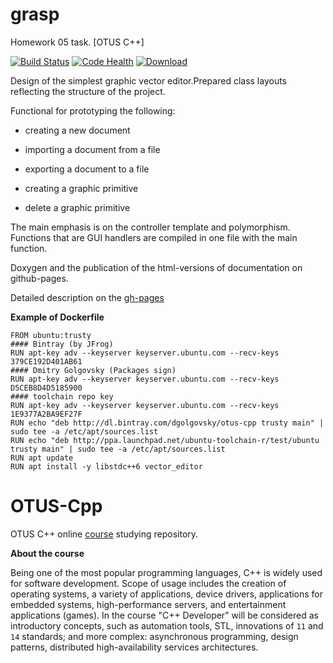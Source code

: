 # grasp
Homework 05 task. [OTUS C++]

[![Build Status](https://travis-ci.org/DGolgovsky/vector_editor.svg?branch=master)](https://travis-ci.org/DGolgovsky/vector_editor)
[![Code Health](https://landscape.io/github/DGolgovsky/vector_editor/master/landscape.svg?style=flat)](https://landscape.io/github/DGolgovsky/vector_editor/master)
[ ![Download](https://api.bintray.com/packages/dgolgovsky/otus-cpp/vector_editor/images/download.svg) ](https://bintray.com/dgolgovsky/otus-cpp/vector_editor/_latestVersion)

Design of the simplest graphic vector editor.Prepared class layouts reflecting the structure of the project.

Functional for prototyping the following:

- creating a new document

- importing a document from a file

- exporting a document to a file

- creating a graphic primitive

- delete a graphic primitive

The main emphasis is on the controller template and polymorphism. Functions that are GUI handlers are compiled in one file with the main function.

Doxygen and the publication of the html-versions of documentation on github-pages.

Detailed description on the [gh-pages](https://dgolgovsky.github.io/vector_editor/)

**Example of Dockerfile**

```
FROM ubuntu:trusty
#### Bintray (by JFrog) 
RUN apt-key adv --keyserver keyserver.ubuntu.com --recv-keys 379CE192D401AB61
#### Dmitry Golgovsky (Packages sign) 
RUN apt-key adv --keyserver keyserver.ubuntu.com --recv-keys D5CEB8D4D5185900
#### toolchain repo key
RUN apt-key adv --keyserver keyserver.ubuntu.com --recv-keys 1E9377A2BA9EF27F
RUN echo "deb http://dl.bintray.com/dgolgovsky/otus-cpp trusty main" | sudo tee -a /etc/apt/sources.list
RUN echo "deb http://ppa.launchpad.net/ubuntu-toolchain-r/test/ubuntu trusty main" | sudo tee -a /etc/apt/sources.list
RUN apt update
RUN apt install -y libstdc++6 vector_editor
```

# OTUS-Cpp
OTUS C++ online [course](https://otus.ru/lessons/razrabotchik-c++/) studying repository.

**About the course**

Being one of the most popular programming languages, C++ is widely used for software development. Scope of usage includes the creation of operating systems, a variety of applications, device drivers, applications for embedded systems, high-performance servers, and entertainment applications (games).
In the course "C++ Developer" will be considered as introductory concepts, such as automation tools, STL, innovations of `11` and `14` standards; and more complex: asynchronous programming, design patterns, distributed high-availability services architectures.
